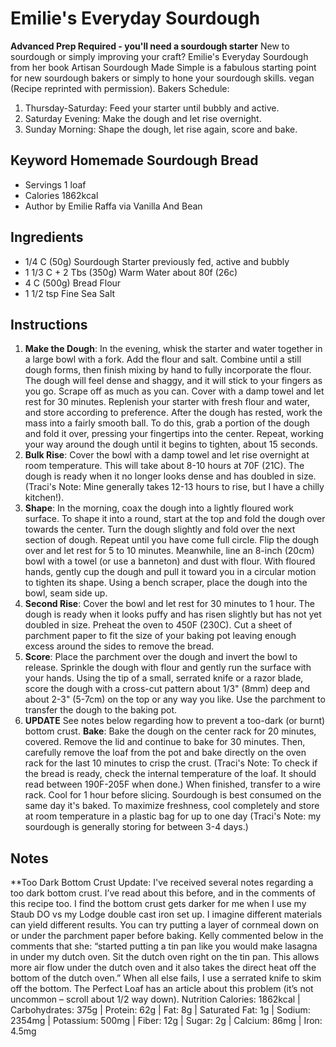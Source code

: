 
# Emilie's Everyday Sourdough
**Advanced Prep Required - you'll need a sourdough starter** New to sourdough or simply improving your craft? Emilie's Everyday Sourdough from her book Artisan Sourdough Made Simple is a fabulous starting point for new sourdough bakers or simply to hone your sourdough skills. vegan (Recipe reprinted with permission). 
Bakers Schedule:
1. Thursday-Saturday: Feed your starter until bubbly and active. 
2. Saturday Evening: Make the dough and let rise overnight. 
3. Sunday Morning: Shape the dough, let rise again, score and bake. 

## Keyword Homemade Sourdough Bread
+ Servings 1 loaf
+ Calories 1862kcal
+ Author by Emilie Raffa via Vanilla And Bean

## Ingredients

- 1/4 C (50g) Sourdough Starter previously fed, active and bubbly
- 1 1/3 C + 2 Tbs (350g) Warm Water about 80f (26c)
- 4 C (500g) Bread Flour
- 1 1/2 tsp Fine Sea Salt

## Instructions

1. **Make the Dough**: In the evening, whisk the starter and water together in a large bowl with a fork. Add the flour and salt. Combine until a still dough forms, then finish mixing by hand to fully incorporate the flour. The dough will feel dense and shaggy, and it will stick to your fingers as you go. Scrape off as much as you can. Cover with a damp towel and let rest for 30 minutes. Replenish your starter with fresh flour and water, and store according to preference. 
    After the dough has rested, work the mass into a fairly smooth ball. To do this, grab a portion of the dough and fold it over, pressing your fingertips into the center. Repeat, working your way around the dough until it begins to tighten, about 15 seconds. 
2. **Bulk Rise**: Cover the bowl with a damp towel and let rise overnight at room temperature. This will take about 8-10 hours at 70F (21C). The dough is ready when it no longer looks dense and has doubled in size. (Traci's Note: Mine generally takes 12-13 hours to rise, but I have a chilly kitchen!).
3. **Shape**: In the morning, coax the dough into a lightly floured work surface. To shape it into a round, start at the top and fold the dough over towards the center. Turn the dough slightly and fold over the next section of dough. Repeat until you have come full circle. Flip the dough over and let rest for 5 to 10 minutes. Meanwhile, line an 8-inch (20cm) bowl with a towel (or use a banneton) and dust with flour. With floured hands, gently cup the dough and pull it toward you in a circular motion to tighten its shape. Using a bench scraper, place the dough into the bowl, seam side up. 
4. **Second Rise**: Cover the bowl and let rest for 30 minutes to 1 hour. The dough is ready when it looks puffy and has risen slightly but has not yet doubled in size. 
    Preheat the oven to 450F (230C). Cut a sheet of parchment paper to fit the size of your baking pot leaving enough excess around the sides to remove the bread. 
5. **Score**: Place the parchment over the dough and invert the bowl to release. Sprinkle the dough with flour and gently run the surface with your hands. Using the tip of a small, serrated knife or a razor blade, score the dough with a cross-cut pattern about 1/3"  (8mm) deep and about 2-3" (5-7cm) on the top or any way you like. Use the parchment to transfer the dough to the baking pot. 
6. **UPDATE** See notes below regarding how to prevent a too-dark (or burnt) bottom crust.
     **Bake**: Bake the dough on the center rack for 20 minutes, covered. Remove the lid and continue to bake for 30 minutes. Then, carefully remove the loaf from the pot and bake directly on the oven rack for the last 10 minutes to crisp the crust. (Traci's Note: To check if the bread is ready, check the internal temperature of the loaf. It should read between 190F-205F when done.) When finished, transfer to a wire rack. Cool for 1 hour before slicing. 
    Sourdough is best consumed on the same day it's baked. To maximize freshness, cool completely and store at room temperature in a plastic bag for up to one day (Traci's Note: my sourdough is generally storing for between 3-4 days.)

## Notes
**Too Dark Bottom Crust Update: I've received several notes regarding a too dark bottom crust. I’ve read about this before, and in the comments of this recipe too. I find the bottom crust gets darker for me when I use my Staub DO vs my Lodge double cast iron set up. I imagine different materials can yield different results. You can try putting a layer of cornmeal down on or under the parchment paper before baking. Kelly commented below in the comments that she: “started putting a tin pan like you would make lasagna in under my dutch oven. Sit the dutch oven right on the tin pan. This allows more air flow under the dutch oven and it also takes the direct heat off the bottom of the dutch oven.” When all else fails, I use a serrated knife to skim off the bottom. The Perfect Loaf has an article about this problem (it’s not uncommon – scroll about 1/2 way down). 
Nutrition
Calories: 1862kcal | Carbohydrates: 375g | Protein: 62g | Fat: 8g | Saturated Fat: 1g | Sodium: 2354mg | Potassium: 500mg | Fiber: 12g | Sugar: 2g | Calcium: 86mg | Iron: 4.5mg
